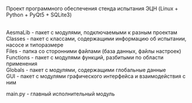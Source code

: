 Проект программного обеспечения стенда испытания ЭЦН
(Linux + Python + PyQt5 + SQLite3)

<br>AesmaLib    - пакет с модулями, подключаемыми к разным проектам
<br>Classes     - пакет с классами, содержащими информацию об испытании, насосе и типоразмере
<br>Files       - папка со сторонними файлами (база данных, файлы настроек)
<br>Functions   - пакет с модулями функций, разбитыми по области применения
<br>Globals     - пакет с модулями, содержащими глобальные данные
<br>GUI         - пакет с модулями графического интерфейса и взаимодействия с ним

main.py     - главный исполнительный модуль
